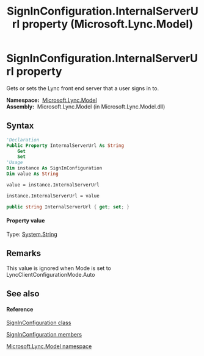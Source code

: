 ﻿---
title: SignInConfiguration.InternalServerUrl property  (Microsoft.Lync.Model)
TOCTitle: 'InternalServerUrl property '
ms:assetid: P:Microsoft.Lync.Model.SignInConfiguration.InternalServerUrl_DI_3_UC_OCS14MrefLyncWPF
ms:mtpsurl: https://msdn.microsoft.com/en-us/library/microsoft.lync.model.signinconfiguration.internalserverurl_di_3_uc_ocs14mreflyncwpf(v=office.15)
ms:contentKeyID: 48591195
ms.date: 07/28/2014
mtps_version: v=office.15
f1_keywords:
- Microsoft.Lync.Model.SignInConfiguration.InternalServerUrl
dev_langs:
- CSharp
- JScript
- VB
- other
---

# SignInConfiguration.InternalServerUrl property

Gets or sets the Lync front end server that a user signs in to.

**Namespace:**  [Microsoft.Lync.Model](microsoft-lync-model-namespace_2.md)  
**Assembly:**  Microsoft.Lync.Model (in Microsoft.Lync.Model.dll)

## Syntax

``` vb
'Declaration
Public Property InternalServerUrl As String
    Get
    Set
'Usage
Dim instance As SignInConfiguration
Dim value As String

value = instance.InternalServerUrl

instance.InternalServerUrl = value
```

``` csharp
public string InternalServerUrl { get; set; }
```

#### Property value

Type: [System.String](http://msdn2.microsoft.com/en-us/library/s1wwdcbf)  

## Remarks

This value is ignored when Mode is set to LyncClientConfigurationMode.Auto

## See also

#### Reference

[SignInConfiguration class](signinconfiguration-class-microsoft-lync-model_2.md)

[SignInConfiguration members](signinconfiguration-members-microsoft-lync-model_2.md)

[Microsoft.Lync.Model namespace](microsoft-lync-model-namespace_2.md)

